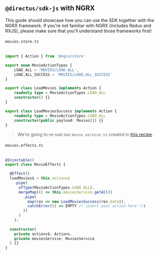 ## `@directus/sdk-js` with NGRX

This guide should showcase how you can use the SDK together with the NGRX framework.
If you're not familiar with NGRX (includes Redux and RXJS), please make sure that you'll 
understand those frameworks first!

###### `movies.store.ts`
```ts
import { Action } from '@ngrx/store'

export enum MovieActionTypes {  
    LOAD_ALL = 'MOVIES/LOAD_ALL',
    LOAD_ALL_SUCCESS = 'MOVIES/LOAD_ALL_SUCCESS'
}

export class LoadMovies implements Action {  
    readonly type = MovieActionTypes.LOAD_ALL
    constructor() {}
}

export class LoadMoviesSuccess implements Action {  
    readonly type = MovieActionTypes.LOAD_ALL
    constructor(public payload: Movies[]) {}
}
```
> We're going to re-use our `movie.service.ts` created in [this recipe](./Angular.md).

###### `movies.effects.ts`
```ts
@Injectable()
export class MovieEffects {

  @Effect()
  loadMovies$ = this.actions$
    .pipe(
      ofType(MovieActionTypes.LOAD_ALL),
      mergeMap(() => this.moviesService.getAll()
        .pipe(
          map(res => new LoadMoviesSuccess(res.data)),
          catchError(() => EMPTY /* insert your action here */)
        ))
      )
    );
 
  constructor(
    private actions$: Actions,
    private moviesService: MoviesService
  ) {}
}
```
